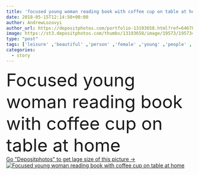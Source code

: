 ```yaml
---
title: 'focused young woman reading book with coffee cup on table at home'
date: 2018-05-15T12:14:50+00:00
author: AndrewLozovyi
author_url: https://depositphotos.com/portfolio-13193658.html?ref=64678756
image: https://st3.depositphotos.com/thumbs/13193658/image/19573/195734664/api_thumb_450.jpg?forcejpeg=true
type: "post"
tags: ['leisure' ,'beautiful' ,'person' ,'female' ,'young' ,'people' ,'beauty' ,'morning' ,'tea' ,'cup' ,'youth' ,'coffee' ,'drink' ,'rest' ,'relax' ,'indoor' ,'home' ,'beverage' ,'mug' ,'read' ,'information' ,'reading' ,'book' ,'education' ,'alone' ,'study' ,'attractive' ,'apartment' ,'casual' ,'refreshing' ,'relaxing' ,'tale' ,'story' ,'focused' ,'caucasian woman' ]
categories: 
  - story
---
```

<div aling="center">
            <font size="60"> Focused young woman reading book with coffee cup on table at home</font>   
</div>
<div>
    <a href='https://st3.depositphotos.com/thumbs/13193658/image/19573/195734664/api_thumb_450.jpg?forcejpeg=true?ref=64678756' target=_blank > Go "Depositphotos" to get lage size of this picture ->
        <img href='https://st3.depositphotos.com/thumbs/13193658/image/19573/195734664/api_thumb_450.jpg?forcejpeg=true?ref=64678756' src='https://st3.depositphotos.com/13193658/19573/i/950/depositphotos_195734664-stock-photo-focused-young-woman-reading-book.jpg?forcejpeg=true' alt='Focused young woman reading book with coffee cup on table at home' >
    </a>
</div>
